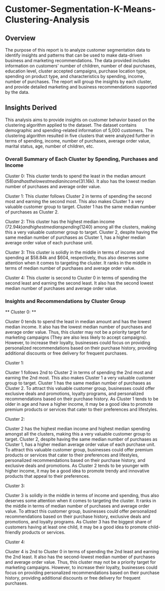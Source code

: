 # Customer-Segmentation-K-Means-Clustering-Analysis

## Overview
The purpose of this report is to analyze customer segmentation data to identify insights and patterns that can be used to make data-driven business and marketing recommendations. The data provided includes information on customers' number of children, number of deal purchases, education level, cluster accepted campaigns, purchase location type, spending on product type, and characteristics by spending, income, number of purchases. The report will group the insights by each cluster, and provide detailed marketing and business recommendations supported by the data.

## Insights Derived

This analysis aims to provide insights on customer behavior based on the clustering algorithm applied to the dataset. The dataset contains demographic and spending-related information of 5,000 customers. The clustering algorithm resulted in five clusters that were analyzed further in terms of spending, income, number of purchases, average order value, marital status, age, number of children, etc. 

### Overall Summary of Each Cluster by Spending, Purchases and Income
Cluster 0: This cluster tends to spend the least in the median amount ($58) and has the lowest median income ($31.16k). It also has the lowest median number of purchases and average order value.

Cluster 1: This cluster follows Cluster 2 in terms of spending the second most and earning the second most. This also makes Cluster 1 a very valuable customer group to target. Cluster 1 has the same median number of purchases as Cluster 2.

Cluster 2: This cluster has the highest median income ($72.94k) and highest median spending ($1240) among all the clusters, making this a very valuable customer group to target. Cluster 2, despite having the same median number of purchases as Cluster 1, has a higher median average order value of each purchase unit.

Cluster 3: This cluster is solidly in the middle in terms of income and spending at $58.84k and $604, respectively, thus also deserves some attention when it comes to targeting the cluster. It ranks in the middle in terms of median number of purchases and average order value.

Cluster 4: This cluster is second to Cluster 0 in terms of spending the second least and earning the second least. It also has the second lowest median number of purchases and average order value.

### Insights and Recommendations by Cluster Group

** Cluster 0: **

Cluster 0 tends to spend the least in median amount and has the lowest median income. It also has the lowest median number of purchases and average order value. Thus, this cluster may not be a priority target for marketing campaigns (They are also less likely to accept campaigns). However, to increase their loyalty, businesses could focus on providing personalized recommendations based on their purchase history, providing additional discounts or free delivery for frequent purchases. 


Cluster 1:

Cluster 1 follows 2nd to Cluster 2 in terms of spending the 2nd most and earning the 2nd most. This also makes Cluster 1 a very valuable customer group to target. Cluster 1 has the same median number of purchases as Cluster 2. To attract this valuable customer group, businesses could offer exclusive deals and promotions, loyalty programs, and personalized recommendations based on their purchase history. As Cluster 1 tends to be older in age and have a higher income, it may be a good idea to promote premium products or services that cater to their preferences and lifestyles.


Cluster 2:

Cluster 2 has the highest median income and highest median spending amongst all the clusters, making this a very valuable customer group to target. Cluster 2, despite having the same median number of purchases as Cluster 1, has a higher median average order value of each purchase unit. To attract this valuable customer group, businesses could offer premium products or services that cater to their preferences and lifestyles, personalized recommendations based on their purchase history, and exclusive deals and promotions. As Cluster 2 tends to be younger with higher income, it may be a good idea to promote trendy and innovative products that appeal to their preferences.


Cluster 3:

Cluster 3 is solidly in the middle in terms of income and spending, thus also deserves some attention when it comes to targeting the cluster. It ranks in the middle in terms of median number of purchases and average order value. To attract this customer group, businesses could offer personalized recommendations based on their purchase history, exclusive deals and promotions, and loyalty programs. As Cluster 3 has the biggest share of customers having at least one child, it may be a good idea to promote child-friendly products or services.

Cluster 4:

Cluster 4 is 2nd to Cluster 0 in terms of spending the 2nd least and earning the 2nd least. It also has the second-lowest median number of purchases and average order value. Thus, this cluster may not be a priority target for marketing campaigns. However, to increase their loyalty, businesses could focus on providing personalized recommendations based on their purchase history, providing additional discounts or free delivery for frequent purchases.
